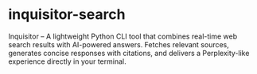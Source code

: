 # inquisitor-search
Inquisitor – A lightweight Python CLI tool that combines real-time web search results with AI-powered answers. Fetches relevant sources, generates concise responses with citations, and delivers a Perplexity-like experience directly in your terminal.
